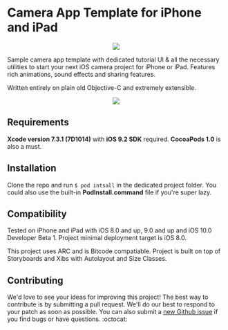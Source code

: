 # Camera App Template for iPhone and iPad

<p align="center">
<a href="http://www.shadeapps.com">
  <img src ="https://cloud.githubusercontent.com/assets/2706049/16354268/11bc80b8-3a9f-11e6-88c3-409af72416be.jpg"/>
</a>
</p>

Sample camera app template with dedicated tutorial UI &amp; all the necessary utilities to start your next iOS camera project for iPhone or iPad.
Features rich animations, sound effects and sharing features.

Written entirely on plain old Objective-C and extremely extensible.

<p align="center">
<a href="http://www.shadeapps.com">
  <img src ="https://cloud.githubusercontent.com/assets/2706049/16354500/31ced3ee-3aa7-11e6-9154-68e78de3634a.jpg"/>
</a>
</p>

## Requirements

**Xcode version 7.3.1 (7D1014)** with **iOS 9.2 SDK** required.
**CocoaPods 1.0** is also a must.

## Installation

Clone the repo and run ```$ pod intsall``` in the dedicated project folder.
You could also use the built-in **PodInstall.command** file if you're super lazy.

## Compatibility

Tested on iPhone and iPad with iOS 8.0 and up, 9.0 and up and iOS 10.0 Developer Beta 1. Project minimal deployment target is iOS 8.0.


This project uses ARC and is Bitcode compatiable. Project is built on top of Storyboards and Xibs with Autolayout and Size Classes.

## Contributing

We'd love to see your ideas for improving this project! The best way to contribute is by submitting a pull request. We'll do our best to respond to your patch as soon as possible. You can also submit a [new Github issue](https://github.com/ShadeApps/camera-app-template/issues/new) if you find bugs or have questions. :octocat:
